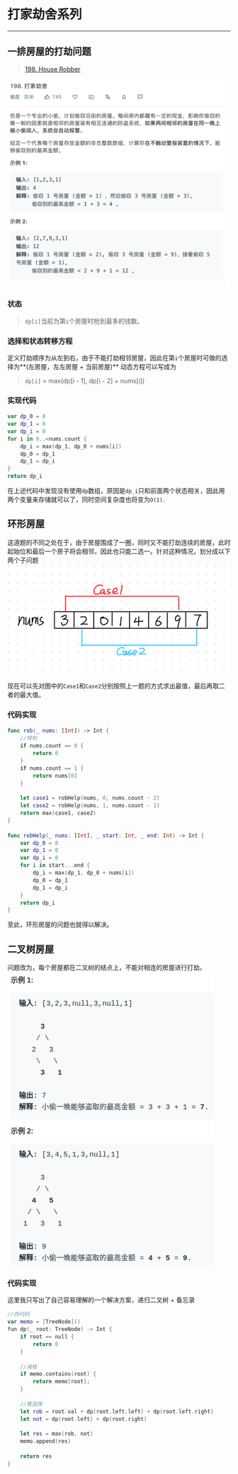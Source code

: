 # 打家劫舍系列
---

## 一排房屋的打劫问题
> [198. House Robber](https://leetcode-cn.com/problems/house-robber/)

![](images/robber.png)

### 状态

> `dp[i]`当前为第`i`个房屋时抢到最多的钱数。

### 选择和状态转移方程
定义打劫顺序为从左到右，由于不能打劫相邻房屋，因此在第`i`个房屋时可做的选择为**(左房屋，左左房屋 + 当前房屋)**
动态方程可以写成为
> `dp[i]` = max(dp[i - 1], dp[i - 2] + nums[i])

### 实现代码
```Swift
var dp_0 = 0
var dp_1 = 0
var dp_i = 0
for i in 0..<nums.count {
    dp_i = max(dp_1, dp_0 + nums[i])
    dp_0 = dp_1
    dp_1 = dp_i
}
return dp_i
```
在上述代码中发现没有使用`dp`数组，原因是`dp_i`只和前面两个状态相关，因此用两个变量来存储就可以了，同时空间复杂度也将变为`O(1)`.

## 环形房屋
这道题的不同之处在于，由于房屋围成了一圈，同时又不能打劫连续的房屋，此时起始位和最后一个房子将会相邻，因此也只能二选一。针对这种情况，划分成以下两个子问题
![](images/case.png)

现在可以先对图中的`Case1`和`Case2`分别按照上一题的方式求出最值，最后再取二者的最大值。

### 代码实现
```Swift
func rob(_ nums: [Int]) -> Int {
    //特判
    if nums.count == 0 {
        return 0
    }
    if nums.count == 1 {
        return nums[0]
    }

    let case1 = robHelp(nums, 0, nums.count - 2)
    let case2 = robHelp(nums, 1, nums.count - 1)
    return max(case1, case2)
}

func robHelp(_ nums: [Int], _ start: Int, _ end: Int) -> Int {
    var dp_0 = 0
    var dp_1 = 0
    var dp_i = 0
    for i in start...end {
        dp_i = max(dp_1, dp_0 + nums[i])
        dp_0 = dp_1
        dp_1 = dp_i
    }
    return dp_i
}
```
至此，环形房屋的问题也就得以解决。

## 二叉树房屋
问题改为，每个房屋都在二叉树的结点上，不能对相连的房屋进行打劫。
![](images/case2.png)

### 代码实现
这里我只写出了自己容易理解的一个解决方案，递归二叉树 + 备忘录
```Swift 
//伪代码
var memo = [TreeNode]()
fun dp(_ root: TreeNode) -> Int {
    if root == null {
        return 0
    }
    
    //减枝
    if memo.contains(root) {
        return memo[root];
    }

    //做选择 
    let rob = root.val + dp(root.left.left) + dp(root.left.right)
    let not = dp(root.left) + dp(root.right)

    let res = max(rob, not)
    memo.append(res)

    return res
}
```


